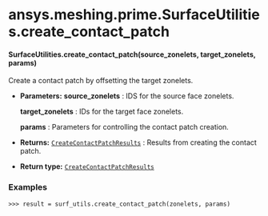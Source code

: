 # ansys.meshing.prime.SurfaceUtilities.create_contact_patch

<a id="ansys.meshing.prime.SurfaceUtilities.create_contact_patch"></a>

#### SurfaceUtilities.create_contact_patch(source_zonelets, target_zonelets, params)

Create a contact patch by offsetting the target zonelets.

* **Parameters:**
  **source_zonelets**
  : IDS for the source face zonelets.

  **target_zonelets**
  : IDs for the target face zonelets.

  **params**
  : Parameters for controlling the contact patch creation.
* **Returns:**
  [`CreateContactPatchResults`](ansys.meshing.prime.CreateContactPatchResults.md#ansys.meshing.prime.CreateContactPatchResults)
  : Results from creating the contact patch.
* **Return type:**
  [`CreateContactPatchResults`](ansys.meshing.prime.CreateContactPatchResults.md#ansys.meshing.prime.CreateContactPatchResults)

### Examples

```pycon
>>> result = surf_utils.create_contact_patch(zonelets, params)
```

<!-- !! processed by numpydoc !! -->
